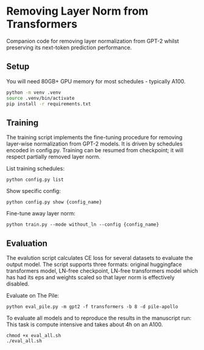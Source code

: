 # Removing Layer Norm from Transformers

Companion code for removing layer normalization from GPT-2 whilst preserving its next-token prediction performance.

## Setup

You will need 80GB+ GPU memory for most schedules - typically A100.

```bash
python -m venv .venv
source .venv/bin/activate
pip install -r requirements.txt
```

## Training

The training script implements the fine-tuning procedure for removing layer-wise normalization from GPT-2 models.
It is driven by schedules encoded in config.py. Training can be resumed from checkpoint; it will respect partially
removed layer norm.

List training schedules:
```
python config.py list
```

Show specific config:
```shell
python config.py show {config_name}
```

Fine-tune away layer norm:
```shell
python train.py --mode without_ln --config {config_name}
```

## Evaluation

The evalution script calculates CE loss for several datasets to evaluate the output model.
The script supports three formats: original huggingface transformers model, LN-free checkpoint, LN-free transformers model
which has had its eps and weights scaled so that layer norm is effectively disabled.

Evaluate on The Pile:
```
python eval_pile.py -m gpt2 -f transformers -b 8 -d pile-apollo
```

To evaluate all models and to reproduce the results in the manuscript run:
This task is compute intensive and takes about 4h on an A100.
```
chmod +x eval_all.sh
./eval_all.sh
```